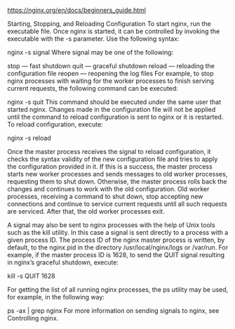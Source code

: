 https://nginx.org/en/docs/beginners_guide.html

Starting, Stopping, and Reloading Configuration
To start nginx, run the executable file. Once nginx is started, it can be controlled by invoking the executable with the -s parameter. Use the following syntax:

nginx -s signal
Where signal may be one of the following:

stop — fast shutdown
quit — graceful shutdown
reload — reloading the configuration file
reopen — reopening the log files
For example, to stop nginx processes with waiting for the worker processes to finish serving current requests, the following command can be executed:

nginx -s quit
This command should be executed under the same user that started nginx.
Changes made in the configuration file will not be applied until the command to reload configuration is sent to nginx or it is restarted. To reload configuration, execute:

nginx -s reload

Once the master process receives the signal to reload configuration, it checks the syntax validity of the new configuration file and tries to apply the configuration provided in it. If this is a success, the master process starts new worker processes and sends messages to old worker processes, requesting them to shut down. Otherwise, the master process rolls back the changes and continues to work with the old configuration. Old worker processes, receiving a command to shut down, stop accepting new connections and continue to service current requests until all such requests are serviced. After that, the old worker processes exit.

A signal may also be sent to nginx processes with the help of Unix tools such as the kill utility. In this case a signal is sent directly to a process with a given process ID. The process ID of the nginx master process is written, by default, to the nginx.pid in the directory /usr/local/nginx/logs or /var/run. For example, if the master process ID is 1628, to send the QUIT signal resulting in nginx’s graceful shutdown, execute:

kill -s QUIT 1628

For getting the list of all running nginx processes, the ps utility may be used, for example, in the following way:

ps -ax | grep nginx
For more information on sending signals to nginx, see Controlling nginx.


